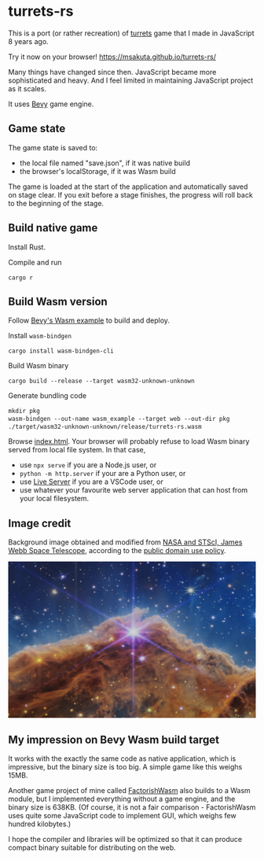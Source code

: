 # turrets-rs

This is a port (or rather recreation) of [turrets](https://github.com/msakuta/turrets) game
that I made in JavaScript 8 years ago.

Try it now on your browser! https://msakuta.github.io/turrets-rs/

Many things have changed since then. JavaScript became more sophisticated and heavy.
And I feel limited in maintaining JavaScript project as it scales.

It uses [Bevy](https://bevyengine.org/) game engine.

## Game state

The game state is saved to:
* the local file named "save.json", if it was native build
* the browser's localStorage, if it was Wasm build

The game is loaded at the start of the application and automatically saved on stage clear.
If you exit before a stage finishes, the progress will roll back to the beginning of the stage.

## Build native game

Install Rust.

Compile and run

    cargo r


## Build Wasm version

Follow [Bevy's Wasm example](https://github.com/bevyengine/bevy/tree/latest/examples#wasm) to build and deploy.

Install `wasm-bindgen`

    cargo install wasm-bindgen-cli

Build Wasm binary

    cargo build --release --target wasm32-unknown-unknown

Generate bundling code

    mkdir pkg
    wasm-bindgen --out-name wasm_example --target web --out-dir pkg ./target/wasm32-unknown-unknown/release/turrets-rs.wasm

Browse [index.html](index.html).
Your browser will probably refuse to load Wasm binary served from local file system.
In that case, 

* use `npx serve` if you are a Node.js user, or
* `python -m http.server` if your are a Python user, or
* use [Live Server](https://marketplace.visualstudio.com/items?itemName=ritwickdey.LiveServer) if you are a VSCode user, or
* use whatever your favourite web server application that can host from your
local filesystem.

## Image credit

Background image obtained and modified from [NASA and STScI, James Webb Space Telescope](https://webbtelescope.org/contents/media/images/2022/031/01G77PKB8NKR7S8Z6HBXMYATGJ),
according to the [public domain use policy](https://webbtelescope.org/copyright).

![img](assets/cliff-crop.png)

## My impression on Bevy Wasm build target

It works with the exactly the same code as native application, which is
impressive, but the binary size is too big.
A simple game like this weighs 15MB.

Another game project of mine called [FactorishWasm](https://github.com/msakuta/FactorishWasm)
also builds to a Wasm module, but I implemented everything without
a game engine, and the binary size is 638KB.
(Of course, it is not a fair comparison - FactorishWasm uses quite some JavaScript
code to implement GUI, which weighs few hundred kilobytes.)

I hope the compiler and libraries will be optimized so that it can produce compact binary
suitable for distributing on the web.
